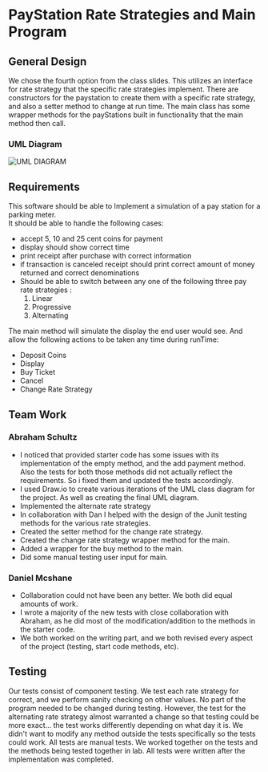 # PayStation Rate Strategies and Main Program

## General Design

We chose the fourth option from the class slides. This utilizes an interface for rate strategy that the specific rate strategies implement.  There are constructors for the paystation to create them with a specific rate strategy, and also a setter method to change at run time. The main class has some wrapper methods for the payStations built in functionality that the main method then call.
### UML Diagram

![UML DIAGRAM](https://github.com/laserball32/02-McShane-Schultz-TeamEffort-/raw/staging/Option4%20(1).png)

## Requirements
This software should be able to Implement a simulation of a pay station for a parking meter. <br>
It should be able to handle the following cases: <br>
- accept 5, 10 and 25 cent coins for payment
- display should show correct time
- print receipt after purchase with correct information
- if transaction is canceled receipt should print correct amount of money returned and correct denominations 
- Should be able to switch between any one of the following three pay rate strategies : <br>
  1. Linear
  2. Progressive 
  3. Alternating 
  
The main method will simulate the display the end user would see. And allow the following actions to be taken any time during runTime: <br>
- Deposit Coins
- Display
- Buy Ticket
- Cancel
- Change Rate Strategy

## Team Work

### Abraham Schultz
- I noticed that provided starter code has some issues with its implementation of the empty method, and the add payment method. Also the tests for both those methods did not actually reflect the requirements. So i fixed them and updated the tests accordingly.
- I used Draw.io to create various iterations of the UML class diagram for the project. As well as creating the final UML diagram.
- Implemented the alternate rate strategy
- In collaboration with Dan I helped with the design of the Junit testing methods for the various rate strategies. 
- Created the setter method for the change rate strategy.
- Created the change rate strategy wrapper method for the main.
- Added a wrapper for the buy method to the main.
- Did some manual testing user input for main.

### Daniel Mcshane
- Collaboration could not have been any better. We both did equal amounts of work. 
- I wrote a majority of the new tests with close collaboration with Abraham, as he did most of the modification/addition to the methods in the starter code. 
- We both worked on the writing part, and we both revised every aspect of the project (testing, start code methods, etc). 



## Testing
Our tests consist of component testing. We test each rate strategy for correct, and we perform sanity checking on other values. 
No part of the program needed to be changed during testing. However, the test for the alternating rate strategy almost warranted a change so that testing could be more exact... the test works differently depending on what day it is. We didn't want to modify any method outside the tests specifically so the tests could work. All tests are manual tests. We worked together on the tests and the methods being tested together in lab. All tests were written after the implementation was completed.
